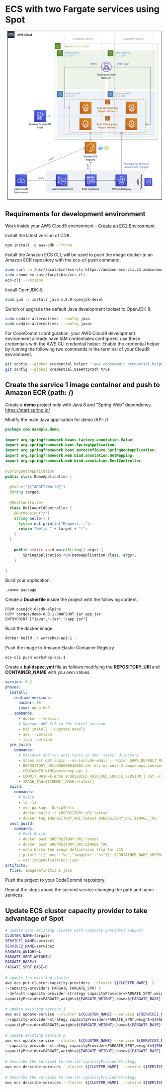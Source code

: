 # ECS with two Fargate services using Spot

![ECS with two Fargate services using Spot](images/diagram.png)

## Requirements for development environment

Work inside your AWS Cloud9 environment - [Create an EC2 Environment](https://docs.aws.amazon.com/cloud9/latest/user-guide/create-environment-main.html#create-environment-console)


Install the latest version of CDK.

``` bash
npm install -g aws-cdk --force
```

Install the Amazon ECS CLI, will be used to push the image docker to an Amazon ECR repository with the ecs-cli push command.

``` bash
sudo curl -o /usr/local/bin/ecs-cli https://amazon-ecs-cli.s3.amazonaws.com/ecs-cli-linux-amd64-latest
sudo chmod +x /usr/local/bin/ecs-cli
ecs-cli --version
```

Install OpenJDK 8.

``` bash
sudo yum -y install java-1.8.0-openjdk-devel
```

Switch or upgrade the default Java development toolset to OpenJDK 8.

``` bash
sudo update-alternatives --config java
sudo update-alternatives --config javac
```

For CodeCommit configuration, your AWS Cloud9 development environment already have IAM credentiales configured, use these credentials with the AWS CLI credential helper. Enable the credential helper by running the following two commands in the terminal of your Cloud9 environment.

``` bash
git config --global credential.helper '!aws codecommit credential-helper $@'
git config --global credential.UseHttpPath true
```

## Create the service 1 image container and push to Amazon ECR (path: /)

Create a **demo** project only with Java 8 and "Spring Web" dependency. https://start.spring.io/

Modify the main Java application for demo (API: /)

``` java
package com.example.demo;

import org.springframework.beans.factory.annotation.Value;
import org.springframework.boot.SpringApplication;
import org.springframework.boot.autoconfigure.SpringBootApplication;
import org.springframework.web.bind.annotation.GetMapping;
import org.springframework.web.bind.annotation.RestController;

@SpringBootApplication
public class DemoApplication {
	
  @Value("${TARGET:World}")
  String target;

  @RestController
  class HelloworldController {
    @GetMapping("/")
    String hello() {
      System.out.println("Request...");
      return "Hello " + target + "!";
    }
  }

	public static void main(String[] args) {
		SpringApplication.run(DemoApplication.class, args);
	}

}
```

Build your application.

``` bash
./mvnw package
```

Create a **Dockerfile** inside the project with the following content.

``` docker
FROM openjdk:8-jdk-alpine
COPY target/demo-0.0.1-SNAPSHOT.jar app.jar
ENTRYPOINT ["java","-jar","/app.jar"]
```

Build the docker image.

``` bash
docker build -t workshop-api-1 .
```

Push the image to Amazon Elastic Container Registry.

``` bash
ecs-cli push workshop-api-1
```
Create a **buildspec.yml** file as follows modifying the **REPOSITORY_URI** and **CONTAINER_NAME** with you own values.

``` yaml
version: 0.2
phases:
  install:
    runtime-versions:
      docker: 18
      java: openjdk8
    commands:
      - docker --version
      # Upgrade AWS CLI to the latest version
      - pip install --upgrade awscli
      - aws --version
      - java -version
  pre_build:
    commands:
      # Discover and run unit tests in the 'tests' directory
      - $(aws ecr get-login --no-include-email --region $AWS_DEFAULT_REGION)
      - REPOSITORY_URI=000000846002.dkr.ecr.us-west-2.amazonaws.com/workshop-api-1
      - CONTAINER_NAME=workshop-api-1
      - COMMIT_HASH=$(echo $CODEBUILD_RESOLVED_SOURCE_VERSION | cut -c 1-7)
      - IMAGE_TAG=${COMMIT_HASH:=latest}
  build:
    commands:
      # Build
      - ls -la
      - mvn package -DskipTests
      - docker build -t $REPOSITORY_URI:latest .
      - docker tag $REPOSITORY_URI:latest $REPOSITORY_URI:$IMAGE_TAG
  post_build:
    commands:
      # Post Build
      - docker push $REPOSITORY_URI:latest
      - docker push $REPOSITORY_URI:$IMAGE_TAG
      - echo Write the image definitions file for ECS
      - printf '[{"name":"%s","imageUri":"%s"}]' $CONTAINER_NAME $REPOSITORY_URI:$IMAGE_TAG > imagedefinitions.json
      - cat imagedefinitions.json
artifacts:
  files: imagedefinitions.json
```

Push the project to your CodeCommit repository.

Repeat the steps above the second service changing the path and name services.

## Update ECS cluster capacity provider to take advantage of Spot

``` bash
# update your existing cluster with capacity providers support
CLUSTER_NAME=fargate
SERVICE1_NAME=service1
SERVICE2_NAME=service2
FARGATE_WEIGHT=1
FARGATE_SPOT_WEIGHT=1
FARGATE_BASE=1
FARGATE_SPOT_BASE=0

# update the existing cluster
aws ecs put-cluster-capacity-providers --cluster ${CLUSTER_NAME}  \
--capacity-providers FARGATE FARGATE_SPOT \
--default-capacity-provider-strategy capacityProvider=FARGATE_SPOT,weight=${FARGATE_SPOT_WEIGHT},base=${FARGATE_SPOT_BASE} \
capacityProvider=FARGATE,weight=${FARGATE_WEIGHT},base=${FARGATE_BASE}

# update existing service 1
aws ecs update-service --cluster ${CLUSTER_NAME} --service ${SERVICE1_NAME} \
--capacity-provider-strategy capacityProvider=FARGATE_SPOT,weight=${FARGATE_SPOT_WEIGHT},base=${FARGATE_SPOT_BASE} \
capacityProvider=FARGATE,weight=${FARGATE_WEIGHT},base=${FARGATE_BASE} --force-new-deployment

# update existing service 2
aws ecs update-service --cluster ${CLUSTER_NAME} --service ${SERVICE2_NAME} \
--capacity-provider-strategy capacityProvider=FARGATE_SPOT,weight=${FARGATE_SPOT_WEIGHT},base=${FARGATE_SPOT_BASE} \
capacityProvider=FARGATE,weight=${FARGATE_WEIGHT},base=${FARGATE_BASE} --force-new-deployment

# describe the service1 to see its capacityProviderStrategy
aws ecs describe-services --cluster ${CLUSTER_NAME} --service ${SERVICE1_NAME} --query 'services[0].capacityProviderStrategy'

# describe the service2 to see its capacityProviderStrategy
aws ecs describe-services --cluster ${CLUSTER_NAME} --service ${SERVICE2_NAME} --query 'services[0].capacityProviderStrategy'
```